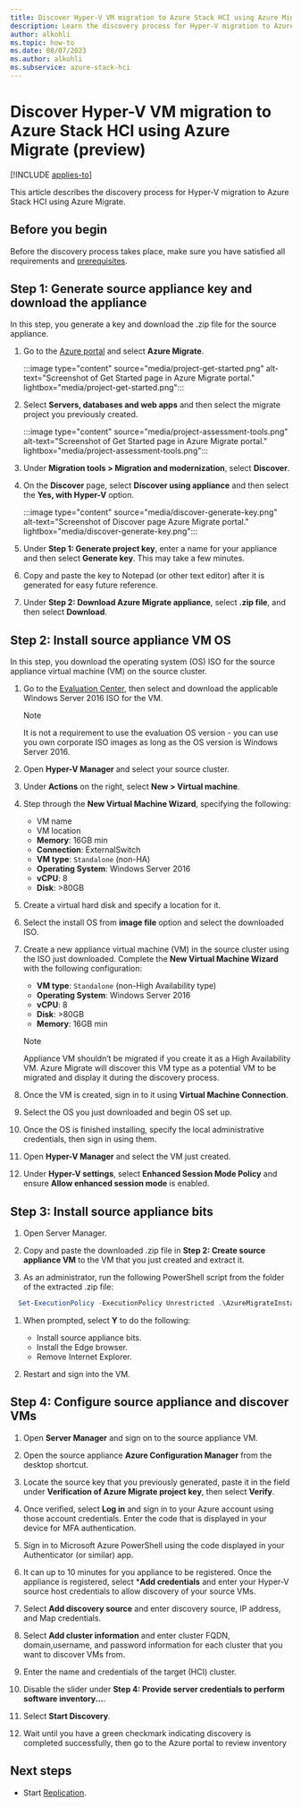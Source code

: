```yaml
--- 
title: Discover Hyper-V VM migration to Azure Stack HCI using Azure Migrate (preview) 
description: Learn the discovery process for Hyper-V migration to Azure Stack HCI using Azure Migrate (preview).
author: alkohli
ms.topic: how-to
ms.date: 08/07/2023
ms.author: alkohli
ms.subservice: azure-stack-hci
---
```


# Discover Hyper-V VM migration to Azure Stack HCI using Azure Migrate (preview)

[!INCLUDE [applies-to](../../includes/hci-applies-to-23h2.md)]

This article describes the discovery process for Hyper-V migration to Azure Stack HCI using Azure Migrate.

## Before you begin

Before the discovery process takes place, make sure you have satisfied all requirements and [prerequisites](migrate=hyperv-discover.md).

## Step 1: Generate source appliance key and download the appliance

In this step, you generate a key and download the .zip file for the source appliance.

1. Go to the [Azure portal](https://aka.ms/HCIMigratePP)  and select **Azure Migrate**.

    :::image type="content" source="media/project-get-started.png" alt-text="Screenshot of Get Started page in Azure Migrate portal." lightbox="media/project-get-started.png":::

1. Select **Servers, databases and web apps** and then select the migrate project you previously created.

    :::image type="content" source="media/project-assessment-tools.png" alt-text="Screenshot of Get Started page in Azure Migrate portal." lightbox="media/project-assessment-tools.png":::

1. Under **Migration tools > Migration and modernization**, select **Discover**.

1. On the **Discover** page, select **Discover using appliance** and then select the **Yes, with Hyper-V** option.

    :::image type="content" source="media/discover-generate-key.png" alt-text="Screenshot of Discover page Azure Migrate portal." lightbox="media/discover-generate-key.png":::

1. Under **Step 1: Generate project key**, enter a name for your appliance and then select **Generate key**. This may take a few minutes.

1. Copy and paste the key to Notepad (or other text editor) after it is generated for easy future reference.

1. Under **Step 2: Download Azure Migrate appliance**, select **.zip file**, and then select **Download**.

## Step 2: Install source appliance VM OS

In this step, you download the operating system (OS) ISO for the source appliance virtual machine (VM) on the source cluster.

1. Go to the [Evaluation Center](https://www.microsoft.com/en-us/evalcenter/download-windows-server-2016), then select and download the applicable Windows Server 2016 ISO for the VM.

    > [!NOTE]
    > It is not a requirement to use the evaluation OS version - you can use you own corporate ISO images as long as the OS version is Windows Server 2016.

1. Open **Hyper-V Manager** and select your source cluster.

1. Under **Actions** on the right, select **New > Virtual machine**.

1. Step through the **New Virtual Machine Wizard**, specifying the following:

    - VM name
    - VM location
    - **Memory**: 16GB min
    - **Connection**: ExternalSwitch
    - **VM type**: `Standalone` (non-HA)
    - **Operating System**: Windows Server 2016
    - **vCPU**: 8
    - **Disk**: >80GB
 
1. Create a virtual hard disk and specify a location for it.

1. Select the install OS from **image file** option and select the downloaded ISO.

1. Create a new appliance virtual machine (VM) in the source cluster using the ISO just downloaded. Complete the **New Virtual Machine Wizard** with the following configuration:

    - **VM type**: `Standalone` (non-High Availability type)
    - **Operating System**: Windows Server 2016
    - **vCPU**: 8
    - **Disk**: >80GB
    - **Memory**: 16GB min
    
    > [!NOTE]
    > Appliance VM shouldn’t be migrated if you create it as a High Availability VM. Azure Migrate will discover this VM type as a potential VM to be migrated and display it during the discovery process.

1. Once the VM is created, sign in to it using **Virtual Machine Connection**.

1. Select the OS you just downloaded and begin OS set up.

1. Once the OS is finished installing, specify the local administrative credentials, then sign in using them.

1. Open **Hyper-V Manager** and select the VM just created.

1. Under **Hyper-V settings**, select **Enhanced Session Mode Policy** and ensure **Allow enhanced session mode** is enabled.


## Step 3: Install source appliance bits

1. Open Server Manager.

1. Copy and paste the downloaded .zip file in **Step 2: Create source appliance VM** to the VM that you just created and extract it.

1. As an administrator, run the following PowerShell script from the folder of the extracted .zip file:

  ```PowerShell
    Set-ExecutionPolicy -ExecutionPolicy Unrestricted .\AzureMigrateInstaller.ps1 - DisableAutoUpdate -Scenario HyperV -Cloud Public -PrivateEndpoint:$false -EnableAzureStackHCITarget
  ``````

1. When prompted, select **Y** to do the following:
    - Install source appliance bits.
    - Install the Edge browser.
    - Remove Internet Explorer.

1. Restart and sign into the VM.

## Step 4: Configure source appliance and discover VMs

1. Open **Server Manager** and sign on to the source appliance VM.

1. Open the source appliance **Azure Configuration Manager** from the desktop shortcut.

1. Locate the source key that you previously generated, paste it in the field under **Verification of Azure Migrate project key**, then select **Verify**.

1. Once verified, select **Log in** and sign in to your Azure account using those account credentials. Enter the code that is displayed in your device for MFA authentication.

1. Sign in to Microsoft Azure PowerShell using the code displayed in your Authenticator (or similar) app.

1. It can up to 10 minutes for you appliance to be registered. Once the appliance is registered, select ***Add credentials** and enter your Hyper-V source host credentials to allow discovery of your source VMs.

1. Select **Add discovery source** and enter discovery source, IP address, and Map credentials.

1. Select **Add cluster information** and enter cluster FQDN, domain,username, and password information for each cluster that you want to discover VMs from.

1. Enter the name and credentials of the target (HCI) cluster.

1. Disable the slider under **Step 4: Provide server credentials to perform software inventory...**.

1. Select **Start Discovery**.

1. Wait until you have a green checkmark indicating discovery is completed successfully, then go to the Azure portal to review inventory

## Next steps

- Start [Replication](migrate-hyperv-discover.md).
